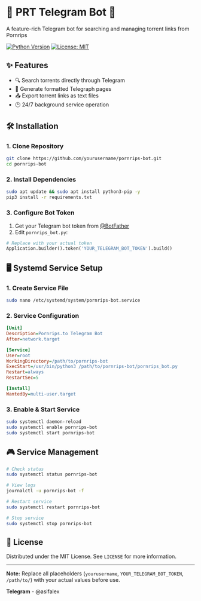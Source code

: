 # 🔞 PRT Telegram Bot 🚀

A feature-rich Telegram bot for searching and managing torrent links from Pornrips

[![Python Version](https://img.shields.io/badge/Python-3.10%2B-blue)](https://www.python.org/)
[![License: MIT](https://img.shields.io/badge/License-MIT-yellow.svg)](https://opensource.org/licenses/MIT)

## ✨ Features
- 🔍 Search torrents directly through Telegram
- 📄 Generate formatted Telegraph pages
- 📤 Export torrent links as text files
- 🕒 24/7 background service operation

## 🛠️ Installation

### 1. Clone Repository
```bash
git clone https://github.com/yourusername/pornrips-bot.git
cd pornrips-bot
```

### 2. Install Dependencies
```bash
sudo apt update && sudo apt install python3-pip -y
pip3 install -r requirements.txt
```

### 3. Configure Bot Token
1. Get your Telegram bot token from [@BotFather](https://t.me/BotFather)
2. Edit `pornrips_bot.py`:
```python
# Replace with your actual token
Application.builder().token('YOUR_TELEGRAM_BOT_TOKEN').build()
```

## 🖥️ Systemd Service Setup

### 1. Create Service File
```bash
sudo nano /etc/systemd/system/pornrips-bot.service
```

### 2. Service Configuration
```ini
[Unit]
Description=Pornrips.to Telegram Bot
After=network.target

[Service]
User=root
WorkingDirectory=/path/to/pornrips-bot
ExecStart=/usr/bin/python3 /path/to/pornrips-bot/pornrips_bot.py
Restart=always
RestartSec=5

[Install]
WantedBy=multi-user.target
```

### 3. Enable & Start Service
```bash
sudo systemctl daemon-reload
sudo systemctl enable pornrips-bot
sudo systemctl start pornrips-bot
```

## 🎮 Service Management
```bash
# Check status
sudo systemctl status pornrips-bot

# View logs
journalctl -u pornrips-bot -f

# Restart service
sudo systemctl restart pornrips-bot

# Stop service
sudo systemctl stop pornrips-bot
```

## 📄 License
Distributed under the MIT License. See `LICENSE` for more information.

---

**Note:** Replace all placeholders (`yourusername`, `YOUR_TELEGRAM_BOT_TOKEN`, `/path/to/`) with your actual values before use.

**Telegram** - @asifalex
